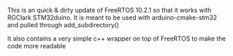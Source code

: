 This is an quick & dirty update of  FreeRTOS 10.2.1 so that it works with  RGClark STM32duino.
It is meant to be used with arduino-cmake-stm32 and pulled through add_subdirectory()

It also contains a very simple c++ wrapper on top of FreeRTOS to make
the code more readable


